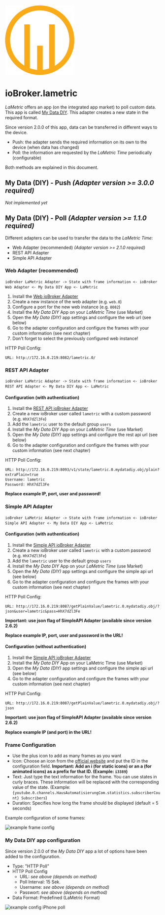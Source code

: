 ![Logo](../../admin/lametric.png)

# ioBroker.lametric

*LaMetric* offers an app (on the integrated app market) to poll custom data. This app is called [My Data DIY](https://apps.lametric.com/apps/my_data__diy_/8942). This adapter creates a new state in the required format.

Since version 2.0.0 of this app, data can be transferred in different ways to the device.

- Push: the adapter sends the required information on its own to the device (when data has changed)
- Poll: the information are requested by the *LaMetric Time* periodically (configurable)

Both methods are explained in this document.

## My Data (DIY) - Push *(Adapter version >= 3.0.0 required)*

*Not implemented yet*

## My Data (DIY) - Poll *(Adapter version >= 1.1.0 required)*

Different adapters can be used to transfer the data to the *LaMetric Time*:

- Web Adapter (recommended) *(Adapter version >= 2.1.0 required)*
- REST API Adapter
- Simple API Adapter

### Web Adapter (recommended)

```ioBroker LaMetric Adapter -> State with frame information <- ioBroker Web Adapter <- My Data DIY App <- LaMetric```

1. Install the [Web ioBroker Adapter](https://github.com/ioBroker/ioBroker.web)
2. Create a new instance of the web adapter (e.g. ``web.0``)
3. Configure a port for the new web instance (e.g. ``8082``)
4. Install the *My Data DIY* App on your *LaMetric Time* (use Market)
5. Open the *My Data (DIY)* app settings and configure the web url (see below)
6. Go to the adapter configuration and configure the frames with your custom information (see next chapter)
7. Don't forget to select the previously configured web instance!

HTTP Poll Config:

```
URL: http://172.16.0.219:8082/lametric.0/
```

### REST API Adapter

```ioBroker LaMetric Adapter -> State with frame information <- ioBroker REST API Adapter <- My Data DIY App <- LaMetric```

#### Configuration (with authentication)

1. Install the [REST API ioBroker Adapter](https://github.com/ioBroker/ioBroker.rest-api)
2. Create a new ioBroker user called ``lametric`` with a custom password (e.g. ``HhX7dZl3Fe``)
3. Add the ``lametric`` user to the default group ``users``
4. Install the *My Data DIY* App on your *LaMetric Time* (use Market)
5. Open the *My Data (DIY)* app settings and configure the rest api url (see below)
6. Go to the adapter configuration and configure the frames with your custom information (see next chapter)

HTTP Poll Config:

```
URL: http://172.16.0.219:8093/v1/state/lametric.0.mydatadiy.obj/plain?extraPlain=true
Username: lametric
Password: HhX7dZl3Fe
```

**Replace example IP, port, user and password!**

### Simple API Adapter

```ioBroker LaMetric Adapter -> State with frame information <- ioBroker Simple API Adapter <- My Data DIY App <- LaMetric```

#### Configuration (with authentication)

1. Install the [Simple API ioBroker Adapter](https://github.com/ioBroker/ioBroker.simple-api)
2. Create a new ioBroker user called ``lametric`` with a custom password (e.g. ``HhX7dZl3Fe``)
3. Add the ``lametric`` user to the default group ``users``
4. Install the *My Data DIY* App on your *LaMetric Time* (use Market)
5. Open the *My Data (DIY)* app settings and configure the simple api url (see below)
6. Go to the adapter configuration and configure the frames with your custom information (see next chapter)

HTTP Poll Config:

```
URL: http://172.16.0.219:8087/getPlainValue/lametric.0.mydatadiy.obj/?json&user=lametric&pass=HhX7dZl3Fe
```

**Important: use json flag of SimpleAPI Adapter (available since version 2.6.2)**

**Replace example IP, port, user and password in the URL!**

#### Configuration (without authentication)

1. Install the [Simple API ioBroker Adapter](https://github.com/ioBroker/ioBroker.simple-api)
2. Install the *My Data DIY* App on your LaMetric Time (use Market)
3. Open the *My Data (DIY)* app settings and configure the simple api url (see below)
4. Go to the adapter configuration and configure the frames with your custom information (see next chapter)

HTTP Poll Config:

```
URL: http://172.16.0.219:8087/getPlainValue/lametric.0.mydatadiy.obj/?json
```

**Important: use json flag of SimpleAPI Adapter (available since version 2.6.2)**

**Replace example IP (and port) in the URL!**

### Frame Configuration

- Use the plus icon to add as many frames as you want
- Icon: Choose an icon from the [official website](https://developer.lametric.com/icons) and put the ID in the configuration field. **Important: Add an i (for static icons) or an a (for animated icons) as a prefix for that ID. (Example: `i3389`)**
- Text: Just type the text information for the frame. You can use states in curly braces. These information will be replaced with the corresponding value of the state. (Example: `{youtube.0.channels.HausAutomatisierungCom.statistics.subscriberCount} Subscribers`)
- Duration: Specifies how long the frame should be displayed (default = 5 seconds)

Example configuration of some frames:

![example frame config](./img/my-data-diy.png)

### My Data DIY app configuration

Since version 2.0.0 of the *My Data DIY* app a lot of options have been added to the configuration.

- Type: "HTTP Poll"
- HTTP Poll Config
    - URL: *see above (depends on method)*
    - Poll Interval: 15 Sek.
    - Username: *see above (depends on method)*
    - Passwort: *see above (depends on method)*
- Data Format: Predefined (LaMetric Format)

![example config iPhone poll](./img/my-data-diy-iphone-poll.png)
